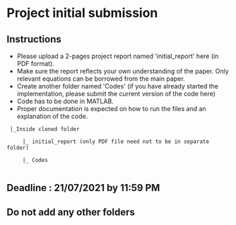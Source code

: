 # Project initial submission

## Instructions
- Please upload a 2-pages project report named 'initial_report' here (in PDF format).
- Make sure the report reflects your own understanding of the paper. Only relevant equations can be borrowed from the main paper.
- Create another folder named 'Codes' (if you have already started the implementation, please submit the current version of the code here)
- Code has to be done in MATLAB.
- Proper documentation is expected on how to run the files and an explanation of the code.

```
 |_Inside cloned folder
     
     |_ initial_report (only PDF file need not to be in separate folder)
     
     |_ Codes
               
```                     

## Deadline : 21/07/2021 by 11:59 PM

## Do not add any other folders

